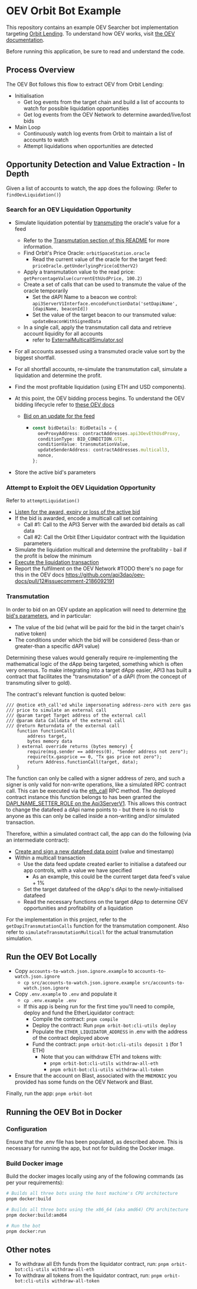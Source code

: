 # OEV Orbit Bot Example

This repository contains an example OEV Searcher bot implementation targeting [Orbit Lending](https://orbitlending.io/).
To understand how OEV works, visit
[the OEV documentation](https://oev-docs--pr12-new-oev-docs-0y2wddya.web.app/reference/oev-network/overview/oev-network.html).

Before running this application, be sure to read and understand the code.

## Process Overview

The OEV Bot follows this flow to extract OEV from Orbit Lending:

- Initialisation
  - Get log events from the target chain and build a list of accounts to watch for possible liquidation opportunities
  - Get log events from the OEV Network to determine awarded/live/lost bids
- Main Loop
  - Continuously watch log events from Orbit to maintain a list of accounts to watch
  - Attempt liquidations when opportunities are detected

## Opportunity Detection and Value Extraction - In Depth

Given a list of accounts to watch, the app does the following: (Refer to `findOevLiquidation()`)

### Search for an OEV Liquidation Opportunity

- Simulate liquidation potential by [transmuting](#transmutation) the oracle's value for a feed
  - Refer to the [Transmutation section of this README](#transmutation) for more information.
  - Find Orbit's Price Oracle: `orbitSpaceStation.oracle`
    - Read the current value of the oracle for the target feed: `priceOracle.getUnderlyingPrice(oEtherV2)`
  - Apply a transmutation value to the read price: `getPercentageValue(currentEthUsdPrice, 100.2)`
  - Create a set of calls that can be used to transmute the value of the oracle temporarily
    - Set the dAPI Name to a beacon we control:
      `api3ServerV1Interface.encodeFunctionData('setDapiName', [dapiName, beaconId])`
    - Set the value of the target beacon to our transmuted value: `updateBeaconWithSignedData`
  - In a single call, apply the transmutation call data and retrieve account liquidity for all accounts
    - refer to
      [ExternalMulticallSimulator.sol](https://github.com/api3dao/oev-searcher/blob/main/contracts/api3-contracts/utils/ExternalMulticallSimulator.sol)
- For all accounts assessed using a transmuted oracle value sort by the biggest shortfall.
- For all shortfall accounts, re-simulate the transmutation call, simulate a liquidation and determine the profit.
- Find the most profitable liquidation (using ETH and USD components).
- At this point, the OEV bidding process begins. To understand the OEV bidding lifecycle refer to
  [these OEV docs](https://oev-docs--pr12-new-oev-docs-0y2wddya.web.app/reference/oev-network/overview/auction-cycle.html)

  - [Bid on an update for the feed](https://oev-docs--pr12-new-oev-docs-0y2wddya.web.app/reference/oev-network/searchers/submit-bids.html#with-an-expiration-timestamp)

    - ```typescript
      const bidDetails: BidDetails = {
        oevProxyAddress: contractAddresses.api3OevEthUsdProxy,
        conditionType: BID_CONDITION.GTE,
        conditionValue: transmutationValue,
        updateSenderAddress: contractAddresses.multicall3,
        nonce,
      };
      ```

- Store the active bid's parameters

### Attempt to Exploit the OEV Liquidation Opportunity

Refer to `attemptLiquidation()`

- [Listen for the award, expiry or loss of the active bid](https://oev-docs--pr12-new-oev-docs-0y2wddya.web.app/reference/oev-network/searchers/submit-bids.html#checking-bid-status-and-listening-for-awarded-bids)
- If the bid is awarded, encode a multicall call set containing
  - Call #1: Call to the API3 Server with the awarded bid details as call data
  - Call #2: Call the Orbit Ether Liquidator contract with the liquidation parameters
- Simulate the liquidation multicall and determine the profitability - bail if the profit is below the minimum
- [Execute the liquidation transaction](https://oev-docs--pr12-new-oev-docs-0y2wddya.web.app/reference/oev-network/searchers/submit-bids.html#performing-the-oracle-update-using-the-awarded-bid)
- Report the fulfilment on the OEV Network #TODO there's no page for this in the OEV docs
  https://github.com/api3dao/oev-docs/pull/12#issuecomment-2186092191

### Transmutation

In order to bid on an OEV update an application will need to determine
[the bid's parameters](https://oev-docs--pr12-new-oev-docs-0y2wddya.web.app/reference/oev-network/searchers/submit-bids.html#arguments-for-placebid),
and in particular:

- The value of the bid (what will be paid for the bid in the target chain's native token)
- The conditions under which the bid will be considered (less-than or greater-than a specific dAPI value)

Determining these values would generally require re-implementing the mathematical logic of the dApp being targeted,
something which is often very onerous. To make integrating into a target dApp easier, API3 has built a contract that
facilitates the "transmutation" of a dAPI (from the concept of transmuting silver to gold).

The contract's relevant function is quoted below:

```solidity
/// @notice eth_call'ed while impersonating address-zero with zero gas
/// price to simulate an external call
/// @param target Target address of the external call
/// @param data Calldata of the external call
/// @return Returndata of the external call
    function functionCall(
        address target,
        bytes memory data
    ) external override returns (bytes memory) {
        require(msg.sender == address(0), "Sender address not zero");
        require(tx.gasprice == 0, "Tx gas price not zero");
        return Address.functionCall(target, data);
    }
```

[//]: # 'TODO add a link to the actual contract'

The function can only be called with a signer address of zero, and such a signer is only valid for non-write operations,
like a simulated RPC contract call. This can be executed via the
[eth_call](https://www.quicknode.com/docs/ethereum/eth_call) RPC method. The deployed contract instance this function
belongs to has been granted the
[DAPI_NAME_SETTER_ROLE on the Api3ServerV1](https://github.com/api3dao/contracts/blob/d3c7dc6683445df14bf5f43b07e6ad9cc2813cc5/contracts/api3-server-v1/DapiServer.sol#L66).
This allows this contract to change the datafeed a dApi name points to - but there is no risk to anyone as this can only
be called inside a non-writing and/or simulated transaction.

Therefore, within a simulated contract call, the app can do the following (via an intermediate contract):

- [Create and sign a new datafeed data point](https://github.com/api3dao/contracts/blob/d3c7dc6683445df14bf5f43b07e6ad9cc2813cc5/test/api3-server-v1/Api3ServerV1.sol.ts#L22)
  (value and timestamp)
- Within a multicall transaction
  - Use the data feed update created earlier to initialise a datafeed our app controls, with a value we have specified
    - As an example, this could be the current target data feed's value + 1%
  - Set the target datafeed of the dApp's dApi to the newly-initialised datafeed
  - Read the necessary functions on the target dApp to determine OEV opportunities and profitability of a liquidation

For the implementation in this project, refer to the `getDapiTransmutationCalls` function for the transmutation
component. Also refer to `simulateTransmutationMulticall` for the actual transmutation simulation.

## Run the OEV Bot Locally

- Copy `accounts-to-watch.json.ignore.example` to `accounts-to-watch.json.ignore`
  - `cp src/accounts-to-watch.json.ignore.example src/accounts-to-watch.json.ignore`
- Copy `.env.example` to `.env` and populate it
  - `cp .env.example .env`
  - If this app is being run for the first time you'll need to compile, deploy and fund the EtherLiquidator contract:
    - Compile the contract: `pnpm compile`
    - Deploy the contract: Run `pnpm orbit-bot:cli-utils deploy`
    - Populate the `ETHER_LIQUIDATOR_ADDRESS` in .env with the address of the contract deployed above
    - Fund the contract: `pnpm orbit-bot:cli-utils deposit 1` (for 1 ETH)
      - Note that you can withdraw ETH and tokens with:
        - `pnpm orbit-bot:cli-utils withdraw-all-eth`
        - `pnpm orbit-bot:cli-utils withdraw-all-token`
- Ensure that the account on Blast, associated with the `MNEMONIC` you provided has some funds on the OEV Network and
  Blast.

Finally, run the app: `pnpm orbit-bot`

## Running the OEV Bot in Docker

### Configuration

Ensure that the .env file has been populated, as described above. This is necessary for running the app, but not for
building the Docker image.

### Build Docker image

Build the docker images locally using any of the following commands (as per your requirements):

```bash
# Builds all three bots using the host machine's CPU architecture
pnpm docker:build

# Builds all three bots using the x86_64 (aka amd64) CPU architecture
pnpm docker:build:amd64

# Run the bot
pnpm docker:run
```

## Other notes

- To withdraw all Eth funds from the liquidator contract, run: `pnpm orbit-bot:cli-utils withdraw-all-eth`
- To withdraw all tokens from the liquidator contract, run: `pnpm orbit-bot:cli-utils withdraw-all-token`
